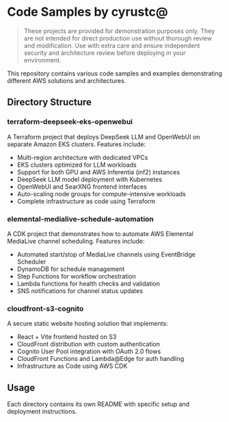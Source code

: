 # Code Samples by cyrustc@

> These projects are provided for demonstration purposes only. They are not intended for direct production use without thorough review and modification. Use with extra care and ensure independent security and architecture review before deploying in your environment.

This repository contains various code samples and examples demonstrating different AWS solutions and architectures.

## Directory Structure

### terraform-deepseek-eks-openwebui

A Terraform project that deploys DeepSeek LLM and OpenWebUI on separate Amazon EKS clusters. Features include:

- Multi-region architecture with dedicated VPCs
- EKS clusters optimized for LLM workloads
- Support for both GPU and AWS Inferentia (inf2) instances
- DeepSeek LLM model deployment with Kubernetes
- OpenWebUI and SearXNG frontend interfaces
- Auto-scaling node groups for compute-intensive workloads
- Complete infrastructure as code using Terraform

### elemental-medialive-schedule-automation

A CDK project that demonstrates how to automate AWS Elemental MediaLive channel scheduling. Features include:

- Automated start/stop of MediaLive channels using EventBridge Scheduler
- DynamoDB for schedule management
- Step Functions for workflow orchestration
- Lambda functions for health checks and validation
- SNS notifications for channel status updates

### cloudfront-s3-cognito

A secure static website hosting solution that implements:

- React + Vite frontend hosted on S3
- CloudFront distribution with custom authentication
- Cognito User Pool integration with OAuth 2.0 flows
- CloudFront Functions and Lambda@Edge for auth handling
- Infrastructure as Code using AWS CDK

## Usage

Each directory contains its own README with specific setup and deployment instructions.
